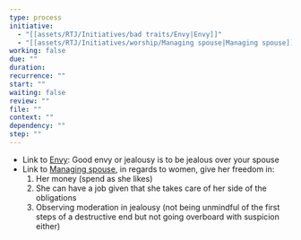 ```yaml
---
type: process
initiative:
  - "[[assets/RTJ/Initiatives/bad traits/Envy|Envy]]"
  - "[[assets/RTJ/Initiatives/worship/Managing spouse|Managing spouse]]"
working: false
due: ""
duration: 
recurrence: ""
start: ""
waiting: false
review: ""
file: ""
context: ""
dependency: ""
step: ""
---
```


* Link to [Envy](assets/RTJ/Initiatives/bad%20traits/Envy.md): Good envy or jealousy is to be jealous over your spouse
* Link to [Managing spouse](assets/RTJ/Initiatives/worship/Managing%20spouse.md), in regards to women, give her freedom in:
    1. Her money (spend as she likes)
    2. She can have a job given that she takes care of her side of the obligations
    3. Observing moderation in jealousy (not being unmindful of the first steps of a destructive end but not going overboard with suspicion either)
 

